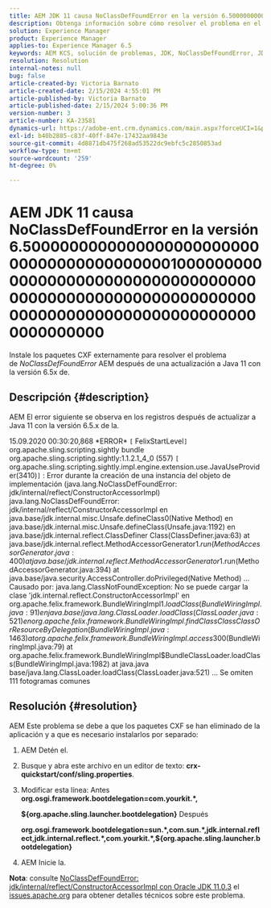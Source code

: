 ```yaml
---
title: AEM JDK 11 causa NoClassDefFoundError en la versión 6.50000000000000000000000000000000000000000010000000000000000000000000000000000000000000000000000000000000000000000000000000000000000000000000
description: Obtenga información sobre cómo resolver el problema en el que NoClassDefFoundError se produce en los registros después de una actualización a Java 11.
solution: Experience Manager
product: Experience Manager
applies-to: Experience Manager 6.5
keywords: AEM KCS, solución de problemas, JDK, NoClassDefFoundError, JDK 11, 6.5, Adobe Experience Manager AEM 6.5, 6.5, experience manager, solución de problemas
resolution: Resolution
internal-notes: null
bug: false
article-created-by: Victoria Barnato
article-created-date: 2/15/2024 4:55:01 PM
article-published-by: Victoria Barnato
article-published-date: 2/15/2024 5:00:36 PM
version-number: 3
article-number: KA-23581
dynamics-url: https://adobe-ent.crm.dynamics.com/main.aspx?forceUCI=1&pagetype=entityrecord&etn=knowledgearticle&id=8830f4f0-22cc-ee11-9079-6045bd0061cb
exl-id: b40b2885-c83f-40ff-847e-17432aa9843e
source-git-commit: 4d8871db475f268ad53522dc9ebfc5c2850853ad
workflow-type: tm+mt
source-wordcount: '259'
ht-degree: 0%

---
```


# AEM JDK 11 causa NoClassDefFoundError en la versión 6.50000000000000000000000000000000000000000010000000000000000000000000000000000000000000000000000000000000000000000000000000000000000000000000


Instale los paquetes CXF externamente para resolver el problema de *NoClassDefFoundError* AEM después de una actualización a Java 11 con la versión 6.5x de.

## Descripción {#description}


AEM El error siguiente se observa en los registros después de actualizar a Java 11 con la versión 6.5.x de la.

15.09.2020 00:30:20,868 \*ERROR\* `[` FelixStartLevel`]`  org.apache.sling.scripting.sightly bundle org.apache.sling.scripting.sightly:1.1.2.1_4_0 (557)
`[` org.apache.sling.scripting.sightly.impl.engine.extension.use.JavaUseProvider(3410)`]`  : Error durante la creación de una instancia del objeto de implementación (java.lang.NoClassDefFoundError: jdk/internal/reflect/ConstructorAccessorImpl) java.lang.NoClassDefFoundError: jdk/internal/reflect/ConstructorAccessorImpl en java.base/jdk.internal.misc.Unsafe.defineClass0(Native Method) en java.base/jdk.internal.misc.Unsafe.defineClass(Unsafe.java:1192) en java.base/jdk.internal.reflect.ClassDefiner Class(ClassDefiner.java:63) at java.base/jdk.internal.reflect.MethodAccessorGenerator$1.run(MethodAccessorGenerator.java:400) at java.base/jdk.internal.reflect.MethodAccessorGenerator$1.run(MethodAccessorGenerator.java:394) at java.base/java.security.AccessController.doPrivileged(Native Method) ... Causado por: java.lang.ClassNotFoundException: No se puede cargar la clase &#39;jdk.internal.reflect.ConstructorAccessorImpl&#39; en org.apache.felix.framework.BundleWiringImpl$1.loadClass(BundleWiringImpl.java:91) en java.base/java.lang.ClassLoader.loadClass(ClassLoader.java:521) en org.apache.felix.framework.BundleWiringImpl.findClassClassClass OrResourceByDelegation(BundleWiringImpl.java:1463) at org.apache.felix.framework.BundleWiringImpl.access$300(BundleWiringImpl.java:79) at org.apache.felix.framework.BundleWiringImpl$BundleClassLoader.loadClass(BundleWiringImpl.java:1982) at java.java base/java.lang.ClassLoader.loadClass(ClassLoader.java:521) ... Se omiten 111 fotogramas comunes


## Resolución {#resolution}


AEM Este problema se debe a que los paquetes CXF se han eliminado de la aplicación y a que es necesario instalarlos por separado:

1. AEM Detén el.
2. Busque y abra este archivo en un editor de texto: <b>crx-quickstart/conf/sling.properties</b>.
3. Modificar esta línea: Antes
   <b>org.osgi.framework.bootdelegation=com.yourkit.\*,

   ${org.apache.sling.launcher.bootdelegation}</b>
Después



   <b>org.osgi.framework.bootdelegation=sun.\*,com.sun.\*,jdk.internal.reflect,jdk.internal.reflect.\*,com.yourkit.\*,${org.apache.sling.launcher.bootdelegation}</b>
4. AEM Inicie la.


<b>Nota</b>: consulte [NoClassDefFoundError: jdk/internal/reflect/ConstructorAccessorImpl con Oracle JDK 11.0.3](https://issues.apache.org/jira/browse/FELIX-6184) el [issues.apache.org](https://issues.apache.org/) para obtener detalles técnicos sobre este problema.
